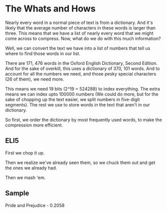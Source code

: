 # The Whats and Hows

Nearly every word in a normal piece of text is from a dictionary.  And it's likely that the average number of characters in these words is larger than three.
This means that we have a list of nearly every word that we might come across to compress.  Now, what do we do with this much information?

Well, we can convert the text we have into a list of numbers that tell us where to find those words in our list.

There are 171, 476 words in the Oxford English Dictionary, Second Edition.  And for the sake of overkill, this uses a dictionary of 370, 101 words.
And to account for all the numbers we need, and those pesky special characters (26 of them), we need more.

This means we need 19 bits (2^19 = 524288) to index everything.  The extra means we can index upto 100000 numbers (We could do more, but for the sake of chopping up the text easier, we split numbers in five-digit segments).  The rest we use to store words in the text that aren't in our dictionary.

So first, we order the dictionary by most frequently used words, to make the compression more efficient. 


## ELI5

First we chop it up.

Then we realize we've already seen them, so we chuck them out and get the ones we already had.

Then we mash 'em.


## Sample

Pride and Prejudice - 0.2058